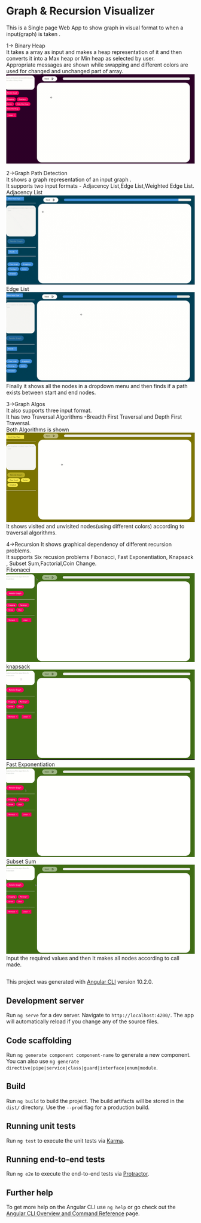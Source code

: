 # Graph & Recursion Visualizer

This is a Single page Web App to show graph in visual format to when a input(graph) is taken .

1-> Binary Heap<br>
    It takes a array as input and makes a heap representation of it and then converts it into a Max heap or Min heap as selected by user.<br>
    Appropriate messages are shown while swapping and different colors are used for changed and unchanged part of array.<br>
    ![alt text](https://github.com/RishabhSharma333/graphVisualizer/blob/master/src/gifs/ArrayHeap.gif)
    

2->Graph Path Detection <br>
    It shows a graph representation of an input graph .<br>
    It supports two input formats - Adjacency List,Edge List,Weighted Edge List.<br>
    Adjacency List ![alt text](https://github.com/RishabhSharma333/graphVisualizer/blob/master/src/gifs/GraphVisualizationAdjList.gif)
    Edge List![alt text](https://github.com/RishabhSharma333/graphVisualizer/blob/master/src/gifs/graphVisualizationEdgelist.gif)
    Finally it shows all the nodes in a dropdown menu and then finds if a path exists between start and end nodes.<br>

3->Graph Algos<br>
    It also supports three input format.<br>
    It has two Traversal Algorithms -Breadth First Traversal and Depth First Traversal.<br>
    Both Algorithms is shown ![alt text](https://github.com/RishabhSharma333/graphVisualizer/blob/master/src/gifs/gifForAlgos.gif)<br>
    It shows visited and unvisited nodes(using different colors) according to traversal algorithms.<br>
    
4->Recursion
    It shows graphical dependency of different recursion problems.<br>
    It supports Six recusion problems Fibonacci, Fast Exponentiation, Knapsack , Subset Sum,Factorial,Coin Change.<br>
    Fibonacci<br> ![alt text](https://github.com/RishabhSharma333/graphVisualizer/blob/master/src/gifs/fibonacci.gif)<br>
    knapsack<br> ![alt text](https://github.com/RishabhSharma333/graphVisualizer/blob/master/src/gifs/knapsack.gif)<br>
    Fast Exponentiation<br> ![alt text](https://github.com/RishabhSharma333/graphVisualizer/blob/master/src/gifs/exponentiation.gif)<br>
    Subset Sum <br>![alt text](https://github.com/RishabhSharma333/graphVisualizer/blob/master/src/gifs/subsetSum.gif)<br>
    Input the required values and then It makes all nodes according to call made.<br>


##
This project was generated with [Angular CLI](https://github.com/angular/angular-cli) version 10.2.0.

## Development server

Run `ng serve` for a dev server. Navigate to `http://localhost:4200/`. The app will automatically reload if you change any of the source files.

## Code scaffolding

Run `ng generate component component-name` to generate a new component. You can also use `ng generate directive|pipe|service|class|guard|interface|enum|module`.

## Build

Run `ng build` to build the project. The build artifacts will be stored in the `dist/` directory. Use the `--prod` flag for a production build.

## Running unit tests

Run `ng test` to execute the unit tests via [Karma](https://karma-runner.github.io).

## Running end-to-end tests

Run `ng e2e` to execute the end-to-end tests via [Protractor](http://www.protractortest.org/).

## Further help

To get more help on the Angular CLI use `ng help` or go check out the [Angular CLI Overview and Command Reference](https://angular.io/cli) page.
